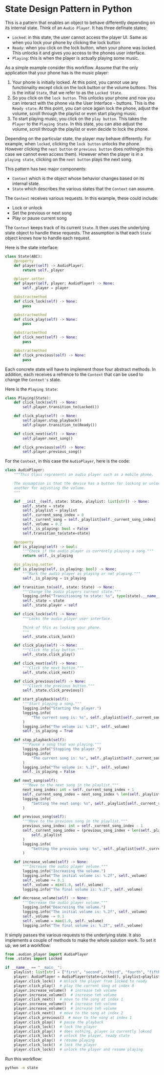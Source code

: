 # State Design Pattern in Python
This is a pattern that enables an object to behave differently depending on its internal state. Think of an ``Audio Player``. It has three definate states:
- ```Locked```: in this state, the user cannot access the player UI. Same as when you lock your phone by clicking the lock button
- ```Ready```: when you click on the lock button, when your phone was locked. This unlocks it and gives you access to the phones user interface.
- ```Playing```: this is when the player is actually playing some music.

As a simple example consider this workflow. Assume that the only application that your phone has is the music player:
1. Your phone is initially locked. At this point, you cannot use any functionality except click on the lock button or the volume buttons. This is the initial ```State```, that we refer to as the ```Locked State```.
2. So you click on the ```lock button```. This unlocks your phone and now you can interact with the phone via the User Interface - buttons. This is the ```Ready state```. At this point, you can once again lock the phone, adjust the volume, scroll through the playlist or even start playing music.
3. To start playing music, you click on the ```play button```. This takes the ```Player``` to the ```Playing State```. In this state, you can also adjust the volume, scroll through the playlist or even decide to lock the phone.

Depending on the particular state, the player may behave differently. For example, when ```locked```, clicking the ```lock button``` unlocks the phone. However clicking the ```next button``` or ```previous button``` does nothing(in this case we cannot even access them). However when the player is in a ```playing state```, clicking on the ```next button``` plays the next song.

This pattern has two major components:
- ``Context`` which is the object whose behavior changes based on its internal state.
- ``State`` which describes the various states that the ``Context`` can assume.

The ``Context`` receives various requests. In this example, these could include:
- Lock or unlock
- Set the previous or next song
- Play or pause current song

The ``Context`` keeps track of its current ``State``. It then uses the underlying state object to handle these requests. The assumption is that each ``State`` object knows how to handle each request.

Here is the state interface:
```py
class State(ABC):
    @property
    def player(self) -> AudioPlayer:
        return self._player

    @player.setter
    def player(self, player: AudioPlayer) -> None:
        self._player = player

    @abstractmethod
    def click_lock(self) -> None:
        pass

    @abstractmethod
    def click_play(self) -> None:
        pass

    @abstractmethod
    def click_next(self) -> None:
        pass

    @abstractmethod
    def click_previous(self) -> None:
        pass

```

Each concrete state will have to implement those four abstract methods. In addition, each receives a refrence to the ``Context`` that can be used to change the ``Context's`` state.

Here is the ```Playing State```:
```py
class Playing(State):
    def click_lock(self) -> None:
        self.player.transition_to(Locked())

    def click_play(self) -> None:
        self.player.stop_playback()
        self.player.transition_to(Ready())

    def click_next(self) -> None:
        self.player.next_song()

    def click_previous(self) -> None:
        self.player.previous_song()
```

For the ``Context``, in this case the ``AudioPlayer``, here is the code:
```py
class AudioPlayer:
    """This class represents an audio player such as a mobile phone.

    The assumption is that the device has a button for locking or unlocking it and
    another for adjusting the volume.
    """

    def __init__(self, state: State, playlist: list[str]) -> None:
        self._state = state
        self._playlist = playlist
        self._current_song_index = 0
        self._current_song = self._playlist[self._current_song_index]
        self._volume = 0.2
        self._is_playing: bool = False
        self.transition_to(state=state)

    @property
    def is_playing(self) -> bool:
        """Check if the audio player is currently playing a song."""
        return self._is_playing

    @is_playing.setter
    def is_playing(self, is_playing: bool) -> None:
        """Mark the audio player as playing or not playing."""
        self._is_playing = is_playing

    def transition_to(self, state: State) -> None:
        """Change the audio players current state."""
        logging.info("Transitioning to state: %s", type(state).__name__)
        self._state = state
        self._state.player = self

    def click_lock(self) -> None:
        """Locks the audio player user interface.

        Think of this as locking your phone.
        """
        self._state.click_lock()

    def click_play(self) -> None:
        """Click the play button."""
        self._state.click_play()

    def click_next(self) -> None:
        """Click the next button."""
        self._state.click_next()

    def click_previous(self) -> None:
        """Clieck the previous button."""
        self._state.click_previous()

    def start_playback(self):
        """Start playing a song."""
        logging.info("Starting the player.")
        logging.info(
            "The current song is: %s", self._playlist[self._current_song_index]
        )
        logging.info("The volume is: %.2f", self._volume)
        self._is_playing = True

    def stop_playback(self):
        """Pause a song that was playing."""
        logging.info("Stopping the player.")
        logging.info(
            "The current song is: %s", self._playlist[self._current_song_index]
        )
        logging.info("The volume is: %.2f", self._volume)
        self._is_playing = False

    def next_song(self):
        """Move to the next song in the playlist."""
        next_song_index: int = self._current_song_index + 1
        self._current_song_index = next_song_index % len(self._playlist)
        logging.info(
            "Setting the next song: %s", self._playlist[self._current_song_index]
        )

    def previous_song(self):
        """Move to the previous song in the playlist."""
        previous_song_index: int = self._current_song_index - 1
        self._current_song_index = (previous_song_index + len(self._playlist)) % len(
            self._playlist
        )
        logging.info(
            "Setting the previous song: %s", self._playlist[self._current_song_index]
        )

    def increase_volume(self) -> None:
        """Increase the audio player volume."""
        logging.info("Increasing the volume.")
        logging.info("The initial volume is: %.2f", self._volume)
        self._volume += 0.1
        self._volume = min(1.0, self._volume)
        logging.info("The final volume is: %.2f", self._volume)

    def decrease_volume(self) -> None:
        """Decrease the audio player volume."""
        logging.info("Deacresing the volume.")
        logging.info("The initial volume is: %.2f", self._volume)
        self._volume -= 0.1
        self._volume = max(1.0, self._volume)
        logging.info("The final volume is: %.2f", self._volume)
```
It simply passes the various requests to the underlying state. It also implements a couple of methods to make the whole solution work. To set it up, we set a workflow:
```py
from .audion_player import AudioPlayer
from .states import Locked

if __name__ == "__main__":
    playlist: list[str] = ["first", "second", "third", "fourth", "fifth"]
    player: AudioPlayer = AudioPlayer(state=Locked(), playlist=playlist)
    player.click_lock()  # Unlock the player from locked to ready
    player.click_play()  # play the current song at index 0
    player.increase_volume()  # increase teh volume
    player.increase_volume()  # increase teh volume
    player.click_next()  # move to the song at index 1
    player.increase_volume()  # increase teh volume
    player.increase_volume()  # increase teh volume
    player.click_next()  # move to the song at index 2
    player.click_previous()  # move to the song at index 1
    player.click_play()  # pause the playback
    player.click_lock()  # lock the player
    player.click_play()  # does nothing, player is currently lokced
    player.click_lock()  # unlock the player, ready state
    player.click_play()  # resume playing
    player.click_lock()  # lock the player
    player.click_lock()  # unlock the player and resume playing
```

Run this workflow:
```sh
python -m state
```
